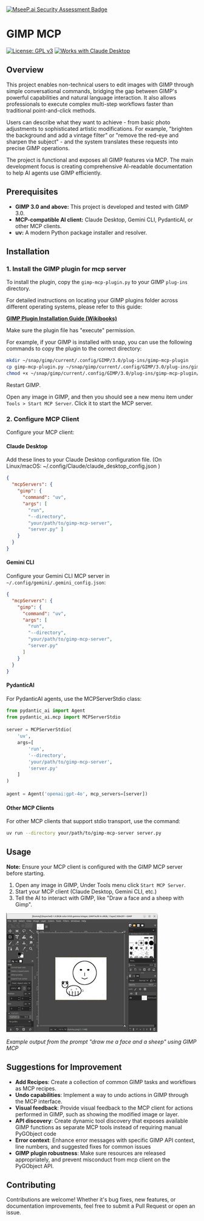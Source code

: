 [![MseeP.ai Security Assessment Badge](https://mseep.net/pr/maorcc-gimp-mcp-badge.png)](https://mseep.ai/app/maorcc-gimp-mcp)

# GIMP MCP

[![License: GPL v3](https://img.shields.io/badge/License-GPLv3-blue.svg)](https://www.gnu.org/licenses/gpl-3.0)
[![Works with Claude Desktop](https://img.shields.io/badge/Works%20with-Claude%20Desktop-7B2CBF.svg)](https://claude.ai/desktop)

## Overview

This project enables non-technical users to edit images with GIMP through simple conversational commands, bridging the gap between GIMP's powerful capabilities and natural language interaction. It also allows professionals to execute complex multi-step workflows faster than traditional point-and-click methods.

Users can describe what they want to achieve - from basic photo adjustments to sophisticated artistic modifications. For example, "brighten the background and add a vintage filter" or "remove the red-eye and sharpen the subject" - and the system translates these requests into precise GIMP operations.

The project is functional and exposes all GIMP features via MCP. The main development focus is creating comprehensive AI-readable documentation to help AI agents use GIMP efficiently.


## Prerequisites
* **GIMP 3.0 and above:** This project is developed and tested with GIMP 3.0.
* **MCP-compatible AI client:** Claude Desktop, Gemini CLI, PydanticAI, or other MCP clients.
* **uv:** A modern Python package installer and resolver.

## Installation

### 1. Install the GIMP plugin for mcp server

To install the plugin, copy the `gimp-mcp-plugin.py` to your GIMP `plug-ins` directory.

For detailed instructions on locating your GIMP plugins folder across different operating systems, please refer to this guide:

[**GIMP Plugin Installation Guide (Wikibooks)**](https://en.wikibooks.org/wiki/GIMP/Installing_Plugins)

Make sure the plugin file has "execute" permission.

For example, if your GIMP is installed with snap, you can use the following commands to copy the plugin to the correct directory:
```bash
mkdir ~/snap/gimp/current/.config/GIMP/3.0/plug-ins/gimp-mcp-plugin
cp gimp-mcp-plugin.py ~/snap/gimp/current/.config/GIMP/3.0/plug-ins/gimp-mcp-plugin
chmod +x ~/snap/gimp/current/.config/GIMP/3.0/plug-ins/gimp-mcp-plugin/gimp-mcp-plugin.py
`````

Restart GIMP.

Open any image in GIMP, and then you should see a new menu item under `Tools > Start MCP Server`. Click it to start the MCP server.


### 2. Configure MCP Client
Configure your MCP client:
#### Claude Desktop
Add these lines to your Claude Desktop configuration file. (On Linux/macOS: ~/.config/Claude/claude_desktop_config.json )
```json
{
  "mcpServers": {
    "gimp": {
      "command": "uv",
      "args": [
        "run",
        "--directory",
        "your/path/to/gimp-mcp-server",
        "server.py" ]
    }
  }
}
```

#### Gemini CLI
Configure your Gemini CLI MCP server in `~/.config/gemini/.gemini_config.json`:
```json
{
  "mcpServers": {
    "gimp": {
      "command": "uv",
      "args": [
        "run",
        "--directory",
        "your/path/to/gimp-mcp-server",
        "server.py"
      ]
    }
  }
}
```

#### PydanticAI
For PydanticAI agents, use the MCPServerStdio class:
```python
from pydantic_ai import Agent
from pydantic_ai.mcp import MCPServerStdio

server = MCPServerStdio(
    'uv',
    args=[
        'run',
        '--directory',
        'your/path/to/gimp-mcp-server',
        'server.py'
    ]
)

agent = Agent('openai:gpt-4o', mcp_servers=[server])
```

#### Other MCP Clients
For other MCP clients that support stdio transport, use the command:
```bash
uv run --directory your/path/to/gimp-mcp-server server.py
```

## Usage

**Note:** Ensure your MCP client is configured with the GIMP MCP server before starting.

1. Open any image in GIMP, Under Tools menu click `Start MCP Server`.
2. Start your MCP client (Claude Desktop, Gemini CLI, etc.)
3. Tell the AI to interact with GIMP, like "Draw a face and a sheep with Gimp".

<img src="gimp-screenshot1.png" alt="GIMP MCP Example" width="400">

*Example output from the prompt "draw me a face and a sheep" using GIMP MCP*

## Suggestions for Improvement

- **Add Recipes**: Create a collection of common GIMP tasks and workflows as MCP recipes.
- **Undo capabilities**: Implement a way to undo actions in GIMP through the MCP interface.
- **Visual feedback**: Provide visual feedback to the MCP client for actions performed in GIMP, such as showing the modified image or layer.
- **API discovery**: Create dynamic tool discovery that exposes available GIMP functions as separate MCP tools instead of requiring manual PyGObject code
- **Error context**: Enhance error messages with specific GIMP API context, line numbers, and suggested fixes for common issues
- **GIMP plugin robustness**: Make sure resources are released appropriately, and prevent misconduct from mcp client on the PyGObject API.

## Contributing

Contributions are welcome! Whether it's bug fixes, new features, or documentation improvements, feel free to submit a Pull Request or open an issue.
